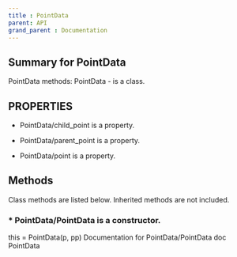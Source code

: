 ```yaml
---
title : PointData
parent: API
grand_parent : Documentation
---
```

## Summary for PointData
PointData methods:
PointData - is a class.
## PROPERTIES
* PointData/child_point is a property.

* PointData/parent_point is a property.

* PointData/point is a property.

## Methods
Class methods are listed below. Inherited methods are not included.
### * PointData/PointData is a constructor.
this = PointData(p, pp)
Documentation for PointData/PointData
doc PointData

